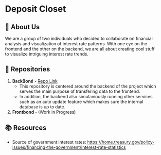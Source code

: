 # Deposit Closet

## 🚀 About Us
We are a group of two individuals who decided to collaborate on financial analysis and visualization of interest rate patterns. With one eye on the frontend and the other on the backend, we are all about creating cool stuff to visualize intriguing interest rate trends.

## 📁 Repositories

1. **BackBond** - [Repo Link](https://github.com/deposit-closet/BackBond) 
    - This repository is centered around the backend of the project which serves the main purpose of transfering data to the frontend.
    - In addition, the backend also simutaniously running other services such as an auto update feature which makes sure the internal database is up to date.
2. **Frontbond** - (Work in Progress)

  
## 📚 Resources

- Source of government interest rates: https://home.treasury.gov/policy-issues/financing-the-government/interest-rate-statistics
